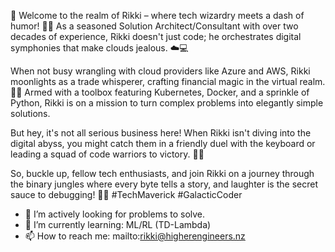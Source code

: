 🚀 Welcome to the realm of Rikki – where tech wizardry meets a dash of humor! 🧙‍♂️ As a seasoned Solution Architect/Consultant with over two decades of experience, Rikki doesn't just code; he orchestrates digital symphonies that make clouds jealous. ☁️💻

When not busy wrangling with cloud providers like Azure and AWS, Rikki moonlights as a trade whisperer, crafting financial magic in the virtual realm. 🎩✨ Armed with a toolbox featuring Kubernetes, Docker, and a sprinkle of Python, Rikki is on a mission to turn complex problems into elegantly simple solutions.

But hey, it's not all serious business here! When Rikki isn't diving into the digital abyss, you might catch them in a friendly duel with the keyboard or leading a squad of code warriors to victory. 🚁💾

So, buckle up, fellow tech enthusiasts, and join Rikki on a journey through the binary jungles where every byte tells a story, and laughter is the secret sauce to debugging! 🤖🎉 #TechMaverick #GalacticCoder

- 🔭 I’m actively looking for problems to solve.
- 🌱 I’m currently learning: ML/RL (TD-Lambda)
- 📫 How to reach me: mailto:rikki@higherengineers.nz
